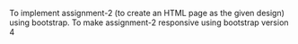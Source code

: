 
To implement assignment-2 (to create an HTML page as the given design) using bootstrap.
To make assignment-2 responsive using bootstrap version 4
